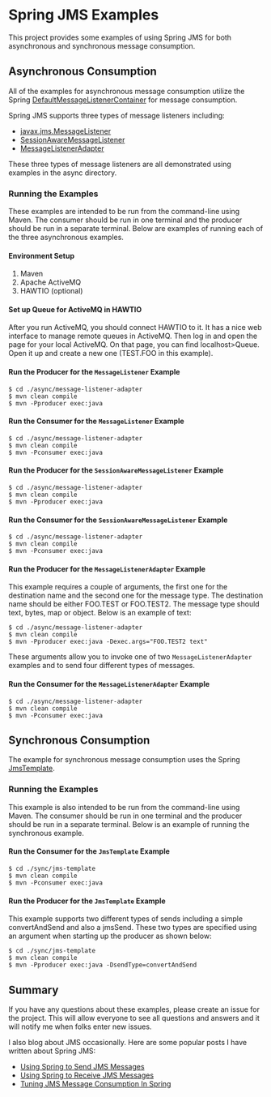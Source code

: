 Spring JMS Examples 
===================

This project provides some examples of using Spring JMS for both asynchronous
and synchronous message consumption. 

Asynchronous Consumption
------------------------
All of the examples for asynchronous message consumption utilize the Spring
[DefaultMessageListenerContainer](http://static.springsource.org/spring/docs/3.0.x/javadoc-api/org/springframework/jms/listener/DefaultMessageListenerContainer.html) for message consumption. 

Spring JMS supports three types of message listeners including: 
* [javax.jms.MessageListener](http://download.oracle.com/javaee/5/api/javax/jms/MessageListener.html)
* [SessionAwareMessageListener](http://static.springsource.org/spring/docs/3.0.x/javadoc-api/org/springframework/jms/listener/SessionAwareMessageListener.html)
* [MessageListenerAdapter](http://static.springsource.org/spring/docs/3.0.x/javadoc-api/org/springframework/jms/listener/adapter/MessageListenerAdapter.html)

These three types of message listeners are all demonstrated using examples in
the async directory. 

### Running the Examples ###
These examples are intended to be run from the command-line using Maven. The
consumer should be run in one terminal and the producer should be run in a
separate terminal. Below are examples of running each of the three
asynchronous examples. 

#### Environment Setup ####
1. Maven
2. Apache ActiveMQ
3. HAWTIO (optional)

#### Set up Queue for ActiveMQ in HAWTIO ####
After you run ActiveMQ, you should connect HAWTIO to it. It has a nice web interface to manage remote queues in ActiveMQ. Then log in and open the page for your local ActiveMQ. On that page, you can find localhost>Queue. Open it up and create a new one (TEST.FOO in this example).

#### Run the Producer for the `MessageListener` Example ####

    $ cd ./async/message-listener-adapter
    $ mvn clean compile
    $ mvn -Pproducer exec:java

#### Run the Consumer for the `MessageListener` Example ####

    $ cd ./async/message-listener-adapter
    $ mvn clean compile
    $ mvn -Pconsumer exec:java

#### Run the Producer for the `SessionAwareMessageListener` Example ####

    $ cd ./async/message-listener-adapter
    $ mvn clean compile
    $ mvn -Pproducer exec:java

#### Run the Consumer for the `SessionAwareMessageListener` Example ####

    $ cd ./async/message-listener-adapter
    $ mvn clean compile
    $ mvn -Pconsumer exec:java

#### Run the Producer for the `MessageListenerAdapter` Example ####
This example requires a couple of arguments, the first one for the
destination name and the second one for the message type. The destination name
should be either FOO.TEST or FOO.TEST2. The message type should text, bytes,
map or object. Below is an example of text: 

    $ cd ./async/message-listener-adapter
    $ mvn clean compile
    $ mvn -Pproducer exec:java -Dexec.args="FOO.TEST2 text"

These arguments allow you to invoke one of two `MessageListenerAdapter`
examples and to send four different types of messages. 

#### Run the Consumer for the `MessageListenerAdapter` Example ####

    $ cd ./async/message-listener-adapter
    $ mvn clean compile
    $ mvn -Pconsumer exec:java


Synchronous Consumption
------------------------
The example for synchronous message consumption uses the Spring
[JmsTemplate](http://static.springsource.org/spring/docs/3.0.x/javadoc-api/org/springframework/jms/core/JmsTemplate.html).

### Running the Examples ###
This example is also intended to be run from the command-line using Maven. The
consumer should be run in one terminal and the producer should be run in a 
separate terminal. Below is an example of running the synchronous example. 

#### Run the Consumer for the `JmsTemplate` Example ####

    $ cd ./sync/jms-template
    $ mvn clean compile
    $ mvn -Pconsumer exec:java 

#### Run the Producer for the `JmsTemplate` Example ####
This example supports two different types of sends including a simple
convertAndSend and also a jmsSend. These two types are specified using an
argument when starting up the producer as shown below: 

    $ cd ./sync/jms-template
    $ mvn clean compile
    $ mvn -Pproducer exec:java -DsendType=convertAndSend

Summary
-------
If you have any questions about these examples, please create an issue for the
project. This will allow everyone to see all questions and answers and it will
notify me when folks enter new issues. 

I also blog about JMS occasionally. Here are some popular posts I have
written about Spring JMS: 

* [Using Spring to Send JMS Messages](http://bsnyderblog.blogspot.com/2010/02/using-spring-jmstemplate-to-send-jms.html)
* [Using Spring to Receive JMS Messages](http://bsnyderblog.blogspot.com/2010/02/using-spring-to-receive-jms-messages.html)
* [Tuning JMS Message Consumption In Spring](http://bsnyderblog.blogspot.com/2010/05/tuning-jms-message-consumption-in.html)

